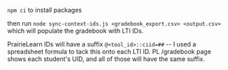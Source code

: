 `npm ci` to install packages

then run `node sync-context-ids.js <gradebook_export.csv> <output.csv>` which will populate the gradebook with LTI IDs.

PrairieLearn IDs will have a suffix `@<tool_id>::ciid=##` -- I used a spreadsheet formula to tack this onto each LTI ID. PL /gradebook page shows each student's UID, and all of those will have the same suffix.
